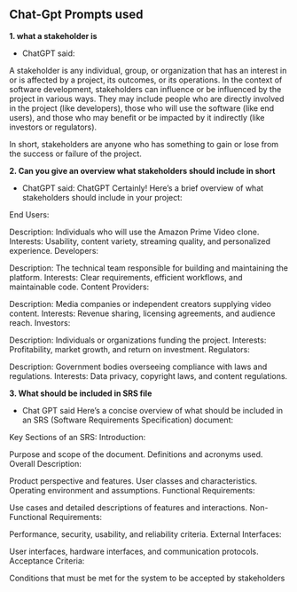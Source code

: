 
## Chat-Gpt Prompts used

 **1. what a stakeholder is**
 - ChatGPT said:
 
A stakeholder is any individual, group, or organization that has an interest in or is affected by a project, its outcomes, or its operations. In the context of software development, stakeholders can influence or be influenced by the project in various ways. They may include people who are directly involved in the project (like developers), those who will use the software (like end users), and those who may benefit or be impacted by it indirectly (like investors or regulators).

In short, stakeholders are anyone who has something to gain or lose from the success or failure of the project.

 **2. Can you give an overview what stakeholders should include in short**
 - ChatGPT said:
ChatGPT
Certainly! Here’s a brief overview of what stakeholders should include in your project:

End Users:

Description: Individuals who will use the Amazon Prime Video clone.
Interests: Usability, content variety, streaming quality, and personalized experience.
Developers:

Description: The technical team responsible for building and maintaining the platform.
Interests: Clear requirements, efficient workflows, and maintainable code.
Content Providers:

Description: Media companies or independent creators supplying video content.
Interests: Revenue sharing, licensing agreements, and audience reach.
Investors:

Description: Individuals or organizations funding the project.
Interests: Profitability, market growth, and return on investment.
Regulators:

Description: Government bodies overseeing compliance with laws and regulations.
Interests: Data privacy, copyright laws, and content regulations.

**3. What should be included in SRS file**
- Chat GPT said
Here’s a concise overview of what should be included in an SRS (Software Requirements Specification) document:

Key Sections of an SRS:
Introduction:

Purpose and scope of the document.
Definitions and acronyms used.
Overall Description:

Product perspective and features.
User classes and characteristics.
Operating environment and assumptions.
Functional Requirements:

Use cases and detailed descriptions of features and interactions.
Non-Functional Requirements:

Performance, security, usability, and reliability criteria.
External Interfaces:

User interfaces, hardware interfaces, and communication protocols.
Acceptance Criteria:

Conditions that must be met for the system to be accepted by stakeholders
